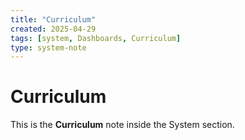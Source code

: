 ```yaml
---
title: "Curriculum"
created: 2025-04-29
tags: [system, Dashboards, Curriculum]
type: system-note
---
```


# Curriculum

This is the **Curriculum** note inside the System section.
